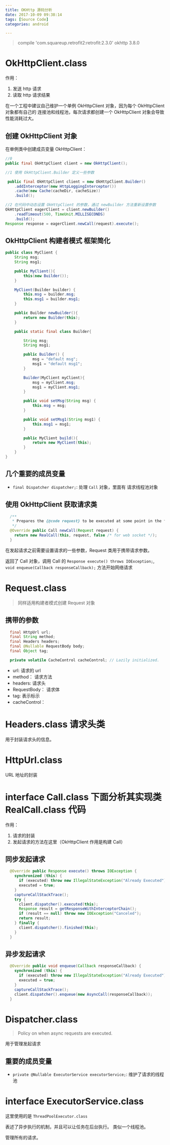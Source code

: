 ```yaml
---
title: OKHttp 源码分析
date: 2017-10-09 09:38:14
tags: [Source Code]
categories: android

---
```


>compile 'com.squareup.retrofit2:retrofit:2.3.0'
>okhttp 3.8.0

# OkHttpClient.class

作用：

1. 发送 http 请求
2. 读取 http 请求结果

在一个工程中建议自己维护一个单例 OkHttpClient 对象，因为每个 OkHttpClient 对象都有自己的 连接池和线程池，每次请求都创建一个 OkHttpClient 对象会导致性能消耗过大。

## 创建 OkHttpClient 对象

在单例类中创建成员变量 OkHttpClient：

```java
//0
public final OkHttpClient client = new OkHttpClient();

//1 使用 OkHttpClient.Builder 定义一些参数

 public final OkHttpClient client = new OkHttpClient.Builder()
    .addInterceptor(new HttpLoggingInterceptor())
    .cache(new Cache(cacheDir, cacheSize))
    .build();

//2 在代码中动态设置 OkHttpClient 的参数，通过 newBuilder 方法重新设置参数
OkHttpClient eagerClient = client.newBuilder()
    .readTimeout(500, TimeUnit.MILLISECONDS)
    .build();
Response response = eagerClient.newCall(request).execute();
```


<!--more-->


## OkHttpClient 构建者模式 框架简化

```java
public class MyClient {
    String msg;
    String msg1;

    public MyClient(){
        this(new Builder());
    }

    MyClient(Builder builder) {
        this.msg = builder.msg;
        this.msg1 = builder.msg1;
    }

    public Builder newBuilder(){
        return new Builder(this);
    }

    public static final class Builder{

        String msg;
        String msg1;

        public Builder() {
            msg = "default msg";
            msg1 = "default msg1";
        }

        Builder(MyClient myClient){
            msg = myClient.msg;
            msg1 = myClient.msg1;
        }

        public void setMsg(String msg) {
            this.msg = msg;
        }

        public void setMsg1(String msg1) {
            this.msg1 = msg1;
        }

        public MyClient build(){
            return new MyClient(this);
        }
    }
}
```


## 几个重要的成员变量

- `final Dispatcher dispatcher;`: 处理 `Call` 对象，里面有 请求线程池对象


## 使用 OkHttpClient 获取请求类

```java
  /**
   * Prepares the {@code request} to be executed at some point in the future.
   */
  @Override public Call newCall(Request request) {
    return new RealCall(this, request, false /* for web socket */);
  }
```

在发起请求之前需要设置请求的一些参数，Request 类用于携带请求参数。

返回了 Call 对象，调用 Call 的 `Response execute() throws IOException;`, `void enqueue(Callback responseCallback);` 方法开始网络请求

# Request.class

>同样适用构建者模式创建 Request 对象

## 携带的参数

```java
  final HttpUrl url;
  final String method;
  final Headers headers;
  final @Nullable RequestBody body;
  final Object tag;

  private volatile CacheControl cacheControl; // Lazily initialized.
```

- url: 请求的 url
- method： 请求方法
- headers: 请求头
- RequestBody： 请求体
- tag: 表示标示
- cacheControl：

# Headers.class 请求头类

用于封装请求头的信息。

# HttpUrl.class

URL 地址的封装

# interface Call.class 下面分析其实现类 RealCall.class 代码

作用：

1. 请求的封装
2. 发起请求的方法在这里（OkHttpClient 作用是构建 Call）

## 同步发起请求

```java
  @Override public Response execute() throws IOException {
    synchronized (this) {
      if (executed) throw new IllegalStateException("Already Executed");
      executed = true;
    }
    captureCallStackTrace();
    try {
      client.dispatcher().executed(this);
      Response result = getResponseWithInterceptorChain();
      if (result == null) throw new IOException("Canceled");
      return result;
    } finally {
      client.dispatcher().finished(this);
    }
  }
```

## 异步发起请求

```java
  @Override public void enqueue(Callback responseCallback) {
    synchronized (this) {
      if (executed) throw new IllegalStateException("Already Executed");
      executed = true;
    }
    captureCallStackTrace();
    client.dispatcher().enqueue(new AsyncCall(responseCallback));
  }
```

# Dispatcher.class

>Policy on when async requests are executed.

用于管理发起请求

## 重要的成员变量

- `private @Nullable ExecutorService executorService;`: 维护了请求的线程池


# interface ExecutorService.class

这里使用的是 `ThreadPoolExecutor.class` 

表述了异步执行的机制，并且可以让任务在后台执行。 类似一个线程池。

管理所有的请求。

